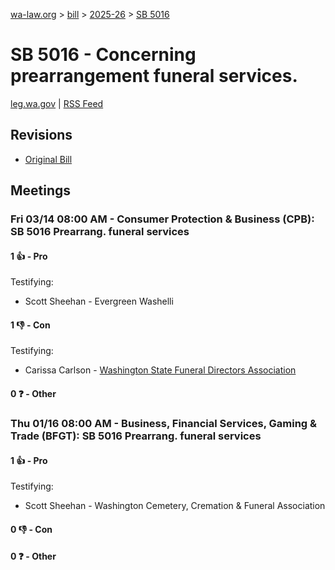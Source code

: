 [wa-law.org](/) > [bill](/bill/) > [2025-26](/bill/2025-26/) > [SB 5016](/bill/2025-26/sb/5016/)

# SB 5016 - Concerning prearrangement funeral services.
[leg.wa.gov](https://app.leg.wa.gov/billsummary?BillNumber=5016&Year=2025&Initiative=false) | [RSS Feed](./rss.xml)

## Revisions
* [Original Bill](1/)

## Meetings
### Fri 03/14 08:00 AM - Consumer Protection & Business (CPB): SB 5016 Prearrang. funeral services
#### 1 👍 - Pro
Testifying:
* Scott Sheehan - Evergreen Washelli

#### 1 👎 - Con
Testifying:
* Carissa Carlson - [Washington State Funeral Directors Association](/org/washington_state_funeral_directors_association/)

#### 0 ❓ - Other

### Thu 01/16 08:00 AM - Business, Financial Services, Gaming & Trade (BFGT): SB 5016 Prearrang. funeral services
#### 1 👍 - Pro
Testifying:
* Scott Sheehan - Washington Cemetery, Cremation & Funeral Association

#### 0 👎 - Con

#### 0 ❓ - Other
